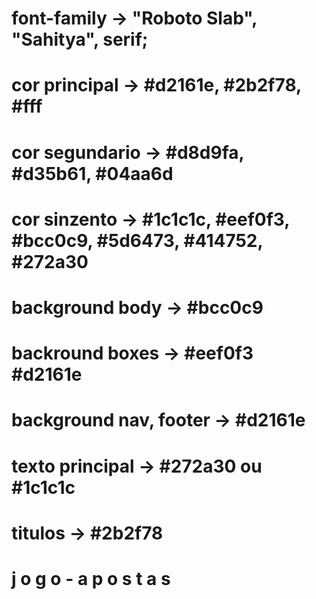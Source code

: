 # font-family -> "Roboto Slab", "Sahitya", serif;

# cor principal -> #d2161e, #2b2f78, #fff

# cor segundario -> #d8d9fa, #d35b61, #04aa6d

# cor sinzento -> #1c1c1c, #eef0f3, #bcc0c9, #5d6473, #414752, #272a30

# background body -> #bcc0c9

# backround boxes -> #eef0f3 #d2161e

# background nav, footer -> #d2161e

# texto principal -> #272a30 ou #1c1c1c

# titulos -> #2b2f78

# j o g o - a p o s t a s
